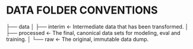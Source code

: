 # DATA FOLDER CONVENTIONS

├── data
│   ├── interim        <- Intermediate data that has been transformed.
│   ├── processed      <- The final, canonical data sets for modeling, eval and training.
│   └── raw            <- The original, immutable data dump.
